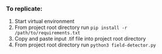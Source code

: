 ### To replicate:
1. Start virtual environment
2. From project root directory run `pip install -r /path/to/requirements.txt`
3. Copy and paste input .tif file into project root directory
4. From project root directory run `python3 field-detector.py`